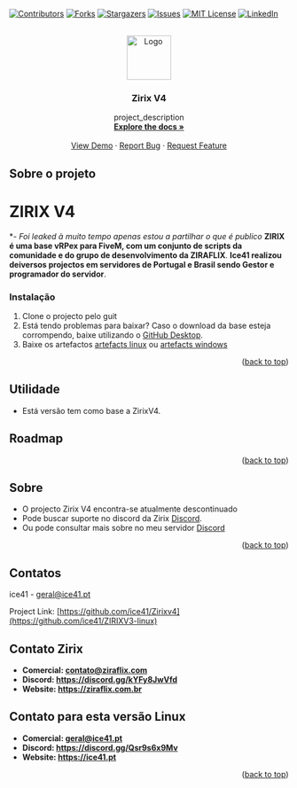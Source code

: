 <!-- Improved compatibility of back to top link: See: https://github.com/othneildrew/Best-README-Template/pull/73 -->
<a name="readme-top"></a>
<!--
*** Thanks for checking out the Best-README-Template. If you have a suggestion
*** that would make this better, please fork the repo and create a pull request
*** or simply open an issue with the tag "enhancement".
*** Don't forget to give the project a star!
*** Thanks again! Now go create something AMAZING! :D
-->



<!-- PROJECT SHIELDS -->
<!--
*** I'm using markdown "reference style" links for readability.
*** Reference links are enclosed in brackets [ ] instead of parentheses ( ).
*** See the bottom of this document for the declaration of the reference variables
*** for contributors-url, forks-url, etc. This is an optional, concise syntax you may use.
*** https://www.markdownguide.org/basic-syntax/#reference-style-links
-->
[![Contributors][contributors-shield]][contributors-url]
[![Forks][forks-shield]][forks-url]
[![Stargazers][stars-shield]][stars-url]
[![Issues][issues-shield]][issues-url]
[![MIT License][license-shield]][license-url]
[![LinkedIn][linkedin-shield]][linkedin-url]



<!-- PROJECT LOGO -->
<br />
<div align="center">
  <a href="https://github.com/ice41/ZirixV4">
    <img src="https://github.com/ice41/ZIRIXV3-linux/assets/1908605/8b2b4009-fc7a-4a15-b228-3f66adf16f6c" alt="Logo" width="80" height="80">
  </a>

<h3 align="center">Zirix V4</h3>

  <p align="center">
    project_description
    <br />
    <a href="https://github.com/ice41/ZIRIXV3-linux"><strong>Explore the docs »</strong></a>
    <br />
    <br />
    <a href="https://github.com/ice41/ZIRIXV3-linux">View Demo</a>
    ·
    <a href="https://github.com/ice41/ZIRIXV3-linux/issues">Report Bug</a>
    ·
    <a href="https://github.com/ice41/ZIRIXV3-linux/issues">Request Feature</a>
  </p>
</div>

<!-- ABOUT THE PROJECT -->
## Sobre o projeto

# ZIRIX V4 
**- Foi leaked à muito tempo apenas estou a partilhar o que é publico*
**ZIRIX é uma base vRPex para FiveM, com um conjunto de scripts da comunidade e do grupo de desenvolvimento da ZIRAFLIX**.
**Ice41 realizou deiversos projectos em servidores de Portugal e Brasil sendo Gestor e programador do servidor**.

### Instalação

1. Clone o projecto pelo guit
2. Está tendo problemas para baixar?
Caso o download da base esteja corrompendo, baixe utilizando o [GitHub Desktop](https://desktop.github.com).
3. Baixe os artefactos [artefacts linux](https://runtime.fivem.net/artifacts/fivem/build_proot_linux/master/) ou [artefacts windows](https://runtime.fivem.net/artifacts/fivem/build_server_windows/master/)

<p align="right">(<a href="#readme-top">back to top</a>)</p>



<!-- USAGE EXAMPLES -->
## Utilidade

- Está versão tem como base a ZirixV4.



<!-- ROADMAP -->
## Roadmap


<p align="right">(<a href="#readme-top">back to top</a>)</p>



<!-- CONTRIBUTING -->
## Sobre
- O projecto Zirix V4 encontra-se atualmente descontinuado
- Pode buscar suporte no discord da Zirix [Discord](https://discord.gg/kYFy8JwVfd). 
- Ou pode consultar mais sobre no meu servidor [Discord](https://discord.gg/Qsr9s6x9Mv)

<p align="right">(<a href="#readme-top">back to top</a>)</p>



<!-- CONTACT -->
## Contatos

ice41 - geral@ice41.pt

Project Link: [https://github.com/ice41/Zirixv4](https://github.com/ice41/ZIRIXV3-linux)

## Contato Zirix
- **Comercial: contato@ziraflix.com**
- **Discord: https://discord.gg/kYFy8JwVfd**
- **Website: https://ziraflix.com.br**

## Contato para esta versão Linux
- **Comercial: geral@ice41.pt**
- **Discord: https://discord.gg/Qsr9s6x9Mv**
- **Website: https://ice41.pt**

<p align="right">(<a href="#readme-top">back to top</a>)</p>


<!-- MARKDOWN LINKS & IMAGES -->
<!-- https://www.markdownguide.org/basic-syntax/#reference-style-links -->
[contributors-shield]: https://img.shields.io/github/contributors/ice41/Zirixv4.svg?style=for-the-badge
[contributors-url]: https://github.com/ice41/Zirixv4/graphs/contributors
[forks-shield]: https://img.shields.io/github/forks/ice41/Zirixv4.svg?style=for-the-badge
[forks-url]: https://github.com/ice41/Zirixv4/network/members
[stars-shield]: https://img.shields.io/github/stars/ice41/Zirixv4.svg?style=for-the-badge
[stars-url]: https://github.com/ice41/Zirixv4/stargazers
[issues-shield]: https://img.shields.io/github/issues/ice41/Zirixv4.svg?style=for-the-badge
[issues-url]: https://github.com/ice41/Zirixv4/issues
[license-shield]: https://img.shields.io/github/license/ice41/Zirixv4.svg?style=for-the-badge
[license-url]: https://github.com/ice41/Zirixv4/blob/master/LICENSE.txt
[linkedin-shield]: https://img.shields.io/badge/-LinkedIn-black.svg?style=for-the-badge&logo=linkedin&colorB=555
[linkedin-url]: https://linkedin.com/in/linkedin_username
[product-screenshot]: images/screenshot.png
[Next.js]: https://img.shields.io/badge/next.js-000000?style=for-the-badge&logo=nextdotjs&logoColor=white
[Next-url]: https://nextjs.org/
[React.js]: https://img.shields.io/badge/React-20232A?style=for-the-badge&logo=react&logoColor=61DAFB
[React-url]: https://reactjs.org/
[Vue.js]: https://img.shields.io/badge/Vue.js-35495E?style=for-the-badge&logo=vuedotjs&logoColor=4FC08D
[Vue-url]: https://vuejs.org/
[Angular.io]: https://img.shields.io/badge/Angular-DD0031?style=for-the-badge&logo=angular&logoColor=white
[Angular-url]: https://angular.io/
[Svelte.dev]: https://img.shields.io/badge/Svelte-4A4A55?style=for-the-badge&logo=svelte&logoColor=FF3E00
[Svelte-url]: https://svelte.dev/
[Laravel.com]: https://img.shields.io/badge/Laravel-FF2D20?style=for-the-badge&logo=laravel&logoColor=white
[Laravel-url]: https://laravel.com
[Bootstrap.com]: https://img.shields.io/badge/Bootstrap-563D7C?style=for-the-badge&logo=bootstrap&logoColor=white
[Bootstrap-url]: https://getbootstrap.com
[JQuery.com]: https://img.shields.io/badge/jQuery-0769AD?style=for-the-badge&logo=jquery&logoColor=white
[JQuery-url]: https://jquery.com 
